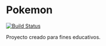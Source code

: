 # Pokemon

[![Build Status](https://travis-ci.org/joemccann/dillinger.svg?branch=master)](https://travis-ci.org/joemccann/dillinger)

Proyecto creado para fines educativos.
